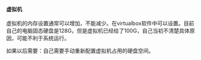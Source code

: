 
#### 虚拟机

虚拟机的内存设置通常可以增加，不能减少。在virtualbox软件中可以设置。目前自己的电脑固态硬盘是128G，但是虚拟机已经给了100G，自己当初不清楚具体原因，可能不利于系统运行。

如果以后需要：自己需要手动重新配置虚拟机占用的硬盘空间。
